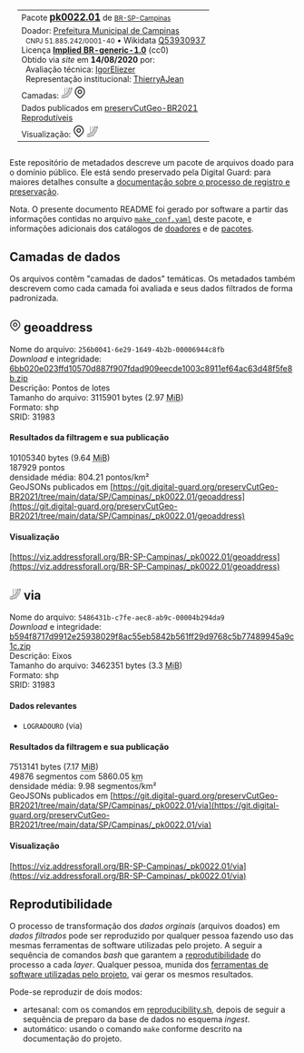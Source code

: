 <aside>
<table align="right" style="padding: 1em">
<tr><td>Pacote <a target="_git" title="link canônico para o git deste pacote" href="https://git.digital-guard.org/preserv-BR/blob/main/data/SP/Campinas/_pk0022.01"><big><b>pk0022.01</b></big></a> de <small><a target="_afacodes" title="Jurisdição" href="https://afa.codes/BR-SP-Campinas">BR-SP-Campinas</a></small>
</td></tr>
<tr><td>
Doador: <a rel="external" target="_doador" href="http://www.campinas.sp.gov.br/">Prefeitura Municipal de Campinas</a>
<br/>&nbsp; <small>CNPJ 51.885.242/0001-40</small> • Wikidata <a rel="external" target="_doador" title="link descritor Wikidata do doador" href="https://www.wikidata.org/wiki/Q53930937">Q53930937</a></small><br/>
Licença <a rel="external" target="_doador" href="https://git.digital-guard.org/licenses/blob/master/reports/implied-br-generic-v1.md"><b>Implied BR-generic-1.0</b></a> (cc0)<br/>
Obtido via <i>site</i> em <b>14/08/2020</b> por:
<br/>&nbsp; Avaliação técnica: <a rel="external" target="_gitPerson" title="usuário Git" href="https://github.com/IgorEliezer">IgorEliezer</a>
<br/>&nbsp; Representação institucional: <a rel="external" target="_gitPerson" title="usuário Git" href="https://github.com/ThierryAJean">ThierryAJean</a><br/>
</td></tr>
<tr><td>Camadas: <a title="via" href="#-via"><img src="https://raw.githubusercontent.com/digital-guard/preserv/main/docs/assets/layerIcon-via.png" alt="via" width="20"/></a> <a title="geoaddress" href="#-geoaddress"><img src="https://raw.githubusercontent.com/digital-guard/preserv/main/docs/assets/layerIcon-geoaddress.png" alt="geoaddress" width="20"/></a> </td></tr>
<tr><td>Dados publicados em <a href="https://git.digital-guard.org/preservCutGeo-BR2021/tree/main/data/SP/Campinas/_pk0022.01">preservCutGeo-BR2021</a><br/><a href="#reprodutibilidade">Reprodutíveis</a></td></tr>
<tr><td>Visualização: <a title="geoaddress" href="https://viz.addressforall.org/BR-SP-Campinas/_pk0022.01/geoaddress"><img src="https://raw.githubusercontent.com/digital-guard/preserv/main/docs/assets/layerIcon-geoaddress.png" alt="geoaddress" width="20"/></a> <a title="via" href="https://viz.addressforall.org/BR-SP-Campinas/_pk0022.01/via"><img src="https://raw.githubusercontent.com/digital-guard/preserv/main/docs/assets/layerIcon-via.png" alt="via" width="20"/></a> </td></tr>
</table>
</aside>

<section>

Este repositório de metadados descreve um pacote de arquivos doado para o domínio público. Ele está sendo preservado pela Digital Guard: para maiores detalhes consulte a [documentação sobre o processo de registro e preservação](https://wiki.addressforall.org/doc/Documentação_Digital-guard).

Nota. O presente documento README foi gerado por software a partir das informações contidas no arquivo [`make_conf.yaml`](https://git.digital-guard.org/preserv-BR/blob/main/data/SP/Campinas/_pk0022.01/make_conf.yaml) deste pacote, e informações adicionais dos catálogos de [doadores](https://git.digital-guard.org/preserv-BR/blob/main/data/donor.csv) e de [pacotes](https://git.digital-guard.org/preserv-BR/blob/main/data/donatedPack.csv).

# Camadas de dados

Os arquivos contêm "camadas de dados" temáticas. Os metadados também descrevem como cada camada foi avaliada e seus dados filtrados de forma padronizada.

## <img src="https://raw.githubusercontent.com/digital-guard/preserv/main/docs/assets/layerIcon-geoaddress.png" alt="geoaddress" width="20"/> geoaddress

Nome do arquivo: `256b0041-6e29-1649-4b2b-00006944c8fb`<br/>*Download* e integridade: [6bb020e023ffd10570d887f907fdad909eecde1003c8911ef64ac63d48f5fe8b.zip](http://dl.digital-guard.org/6bb020e023ffd10570d887f907fdad909eecde1003c8911ef64ac63d48f5fe8b.zip)<br/>Descrição: Pontos de lotes<br/>Tamanho do arquivo: 3115901 bytes (2.97 <abbr title="mebibyte">MiB</abbr>)<br/>Formato: shp<br/>SRID: 31983

#### Resultados da filtragem e sua publicação
10105340 bytes (9.64 <abbr title="mebibyte">MiB</abbr>)<br/>187929 pontos<br/>densidade média: 804.21 pontos/km²<br/>GeoJSONs publicados em [https://git.digital-guard.org/preservCutGeo-BR2021/tree/main/data/SP/Campinas/_pk0022.01/geoaddress](https://git.digital-guard.org/preservCutGeo-BR2021/tree/main/data/SP/Campinas/_pk0022.01/geoaddress)

#### Visualização
[https://viz.addressforall.org/BR-SP-Campinas/_pk0022.01/geoaddress](https://viz.addressforall.org/BR-SP-Campinas/_pk0022.01/geoaddress)
## <img src="https://raw.githubusercontent.com/digital-guard/preserv/main/docs/assets/layerIcon-via.png" alt="via" width="20"/> via

Nome do arquivo: `5486431b-c7fe-aec8-ab9c-00004b294da9`<br/>*Download* e integridade: [b594f8717d9912e25938029f8ac55eb5842b561ff29d9768c5b77489945a9c1c.zip](http://dl.digital-guard.org/b594f8717d9912e25938029f8ac55eb5842b561ff29d9768c5b77489945a9c1c.zip)<br/>Descrição: Eixos<br/>Tamanho do arquivo: 3462351 bytes (3.3 <abbr title="mebibyte">MiB</abbr>)<br/>Formato: shp<br/>SRID: 31983

#### Dados relevantes
* `LOGRADOURO` (via)

#### Resultados da filtragem e sua publicação
7513141 bytes (7.17 <abbr title="mebibyte">MiB</abbr>)<br/>49876 segmentos com 5860.05 <abbr title="quilômetros">km</abbr><br/>densidade média: 9.98 segmentos/km²<br/>GeoJSONs publicados em [https://git.digital-guard.org/preservCutGeo-BR2021/tree/main/data/SP/Campinas/_pk0022.01/via](https://git.digital-guard.org/preservCutGeo-BR2021/tree/main/data/SP/Campinas/_pk0022.01/via)

#### Visualização
[https://viz.addressforall.org/BR-SP-Campinas/_pk0022.01/via](https://viz.addressforall.org/BR-SP-Campinas/_pk0022.01/via)

</section>
<section>

# Reprodutibilidade

O processo de transformação dos *dados orginais* (arquivos doados) em *dados filtrados* pode ser reproduzido por qualquer pessoa fazendo uso das mesmas ferramentas de software utilizadas pelo projeto. A seguir a sequência de comandos *bash* que garantem a [reprodutibilidade](https://en.wikipedia.org/wiki/Reproducibility) do processo a cada *layer*. Qualquer pessoa, munida dos [ferramentas de software utilizadas pelo projeto](https://git.AddressForAll.org/suporte/blob/master/docs/pt/infra.md#ambientes-e-ferramentas-de-uso-geral), vai gerar os mesmos resultados.

Pode-se reproduzir de dois modos:
* artesanal: com os comandos em [reproducibility.sh](https://git.digital-guard.org/preserv-BR/blob/main/data/SP/Campinas/_pk0022.01/reproducibility.sh), depois de seguir a sequência de preparo da base de dados no esquema *ingest*.
* automático: usando o comando `make` conforme descrito na documentação do projeto.

</section>

